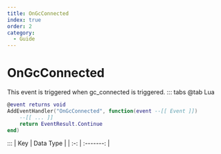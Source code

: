 ```yaml
---
title: OnGcConnected
index: true
order: 2
category:
  - Guide
---
```


# OnGcConnected
This event is triggered when gc_connected is triggered.
::: tabs
@tab Lua
```lua
@event returns void
AddEventHandler("OnGcConnected", function(event --[[ Event ]])
    --[[ ... ]]
    return EventResult.Continue
end)
```

:::
| Key | Data Type |
| :-: | :-------: |